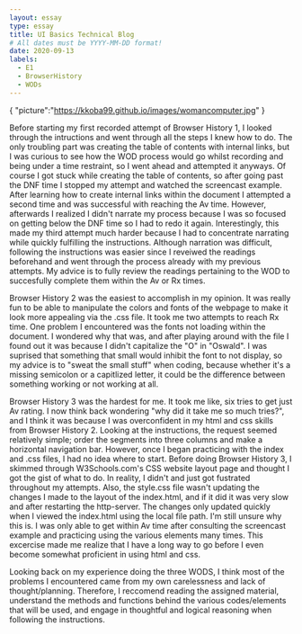 ```yaml
---
layout: essay
type: essay
title: UI Basics Technical Blog
# All dates must be YYYY-MM-DD format!
date: 2020-09-13
labels:
  - E1
  - BrowserHistory
  - WODs
---
```


{
"picture":"https://kkoba99.github.io/images/womancomputer.jpg"
}

Before starting my first recorded attempt of Browser History 1, I looked through the intructions and went through all the steps I knew how to do. The only troubling part was
creating the table of contents with internal links, but I was curious to see how the WOD process would go whilst recording and being under a time restraint, so I went ahead and 
attempted it anyways. Of course I got stuck while creating the table of contents, so after going past the DNF time I stopped my attempt and watched the screencast example. After learning
how to create internal links within the document I attempted a second time and was successful with reaching the Av time. However, afterwards I realized I didn't narrate my process because I
was so focused on getting below the DNF time so I had to redo it again. Interestingly, this made my third attempt much harder because I had to concentrate narrating while quickly fulfilling the instructions.
Although narration was difficult, following the instructions was easier since I reveiwed the readings beforehand and went through the process already with my previous attempts. My advice is to fully review the
readings pertaining to the WOD to succesfully complete them within the Av or Rx times.

Browser History 2 was the easiest to accomplish in my opinion. It was really fun to be able to manipulate the colors and fonts of the webpage to make it look more appealing via the .css
file. It took me two attempts to reach Rx time. One problem I encountered was the fonts not loading within the document. I wondered why that was, and after playing around with the
file I found out it was because I didn't capitalize the "O" in "Oswald". I was suprised that something that small would inhibit the font to not display, so my advice is to "sweat the small
stuff" when coding, because whether it's a missing semicolon or a capitlized letter, it could be the difference between something working or not working at all.

Browser History 3 was the hardest for me. It took me like, six tries to get just Av rating. I now think back wondering "why did it take me so much tries?", and I think it was 
because I was overconfident in my html and css skills from Browser History 2. Looking at the instructions, the request seemed relatively simple; order the segments into three
columns and make a horizontal navigation bar. However, once I began practicing with the index and .css files, I had no idea where to start. Before doing Browser History 3, I skimmed through
W3Schools.com's CSS website layout page and thought I got the gist of what to do. In reality, I didn't and just got fustrated throughout my attempts. Also, the style.css file wasn't updating the changes
I made to the layout of the index.html, and if it did it was very slow and after restarting the http-server. The changes only updated quickly when I viewed the index.html using the local file path. 
I'm still unsure why this is. I was only able to get within Av time after consulting the screencast example and practicing using the various elements many times. This excercise
made me realize that I have a long way to go before I even become somewhat proficient in using html and css.

Looking back on my experience doing the three WODS, I think most of the problems I encountered came from my own carelessness and lack of thought/planning. Therefore, I reccomend
reading the assigned material, understand the methods and functions behind the various codes/elements that will be used, and engage in thoughtful and logical reasoning when following the instructions.



